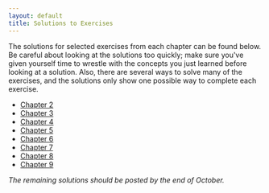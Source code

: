 ```yaml
---
layout: default
title: Solutions to Exercises
---
```


The solutions for selected exercises from each chapter can be found below. Be careful about looking at the solutions too quickly; make sure you've given yourself time to wrestle with the concepts you just learned before looking at a solution. Also, there are several ways to solve many of the exercises, and the solutions only show one possible way to complete each exercise.

- [Chapter 2](chapter_2.html)
- [Chapter 3](chapter_3.html)
- [Chapter 4](chapter_4.html)
- [Chapter 5](chapter_5.html)
- [Chapter 6](chapter_6.html)
- [Chapter 7](chapter_7.html)
- [Chapter 8](chapter_8.html)
- [Chapter 9](chapter_9.html)

*The remaining solutions should be posted by the end of October.*